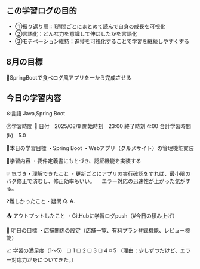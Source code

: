 ## この学習ログの目的
* ①振り返り用：1週間ごとにまとめて読んで自身の成長を可視化
* ②言語化：どんな力を意識して伸ばしたかを言語化
* ③モチベーション維持：進捗を可視化することで学習を継続しやすくする

## 8月の目標
📝SpringBootで食べログ風アプリを一から完成させる

## 今日の学習内容
⚙️言語 Java,Spring Boot

🕐学習時間
📅 日付　2025/08/8
開始時刻　23:00
終了時刻  4:00
合計学習時間(h)　5.0

🎯本日の学習目標
・Spring Boot
・Webアプリ（グルメサイト）の管理機能実装

📝学習内容
・要件定義書にもとづき、認証機能を実装する

💡 気づき・理解できたこと
・更新ごとにアプリの実行確認をすれば、最小限のバグ修正で済むし、修正効率もいい。
　エラー対応の迅速性が上がった気がする。

❓難しかったこと・疑問
Q. 
A. 

📤 アウトプットしたこと
・GitHubに学習ログpush（#今日の積み上げ）

🌱 明日の目標
・店舗関係の設定（店舗一覧、有料プラン登録機能、レビュー機能）

📈 学習の満足度（1〜5）
☐ 1 ☐ 2 ☐ 3 ☐ 4 ◽️ 5
（理由：少しずつだけど、エラー対応力が身についてきた。）